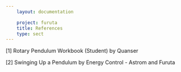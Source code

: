 ```yaml
---
    layout: documentation

    project: furuta
    title: References
    type: sect
---
```


[1] Rotary Pendulum Workbook (Student) by Quanser

[2] Swinging Up a Pendulum by Energy Control - Astrom and Furuta